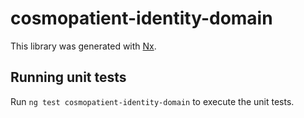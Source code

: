 # cosmopatient-identity-domain

This library was generated with [Nx](https://nx.dev).

## Running unit tests

Run `ng test cosmopatient-identity-domain` to execute the unit tests.
